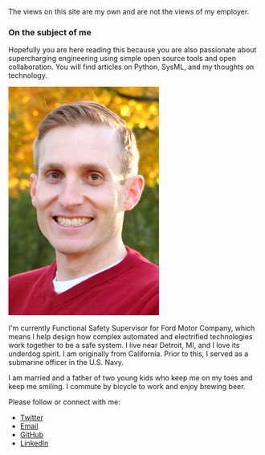 <!--
.. title: About Me
.. slug: about-me
.. date: 2018-11-08 21:30:55 UTC-05:00
.. tags: 
.. category: 
.. link: 
.. description: 
.. type: text
-->

The views on this site are my own and are not the views of my employer.
### On the subject of me
Hopefully you are here reading this because you are also passionate about
supercharging engineering using simple open source tools and open
collaboration. You will find articles on Python, SysML, and my thoughts on
technology.

![My picture](/images/profile-pic.png)

I'm currently Functional Safety Supervisor for Ford Motor Company, which means
I help design how complex automated and electrified technologies work together
to be a safe system. I live near Detroit, MI, and I love its underdog spirit. I
am originally from California. Prior to this, I served as a submarine officer
in the U.S. Navy.

I am married and a father of two young kids who keep me on my toes and keep me
smiling. I commute by bicycle to work and enjoy brewing beer.

Please follow or connect with me:

* [Twitter](https://twitter.com/danyeaw)
* [Email](mailto:dan@yeaw.me)
* [GitHub](https://github.com/danyeaw)
* [LinkedIn](https://linkedin.com/in/danyeaw)
